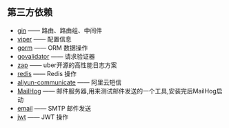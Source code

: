 ## 第三方依赖

- [gin](https://github.com/gin-gonic/gin) —— 路由、路由组、中间件
- [viper](https://github.com/spf13/viper) —— 配置信息
- [gorm](https://github.com/go-gorm/gorm) —— ORM 数据操作
- [govalidator](https://github.com/thedevsaddam/govalidator) —— 请求验证器
- [zap](https://github.com/gin-contrib/zap) —— uber开源的高性能日志方案
- [redis](https://github.com/go-redis/redis/v8) —— Redis 操作
- [aliyun-communicate](https://github.com/KenmyZhang/aliyun-communicate) —— 阿里云短信
- [MailHog](https://github.com/mailhog/MailHog) —— 邮件服务器,用来测试邮件发送的一个工具,安装完后MailHog启动
- [email](https://github.com/jordan-wright/email) —— SMTP 邮件发送
- [jwt](https://github.com/golang-jwt/jwt) —— JWT 操作
